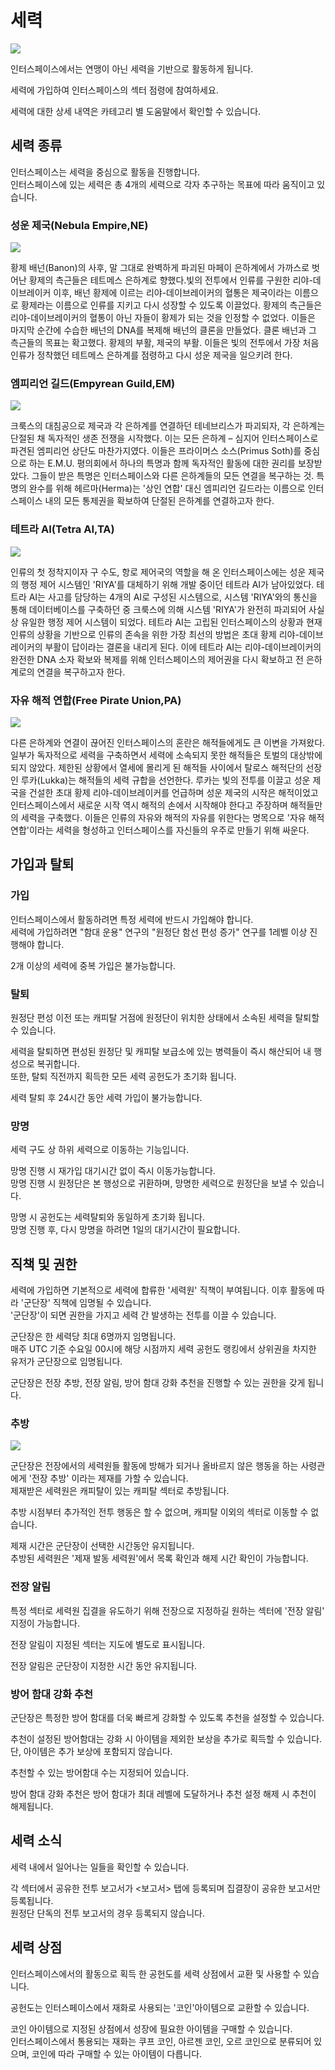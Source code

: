 # 세력
![](https://astrokings.s3.ap-northeast-2.amazonaws.com/html/img/help/1705_01.jpg)

인터스페이스에서는 연맹이 아닌 세력을 기반으로 활동하게 됩니다.

세력에 가입하여 인터스페이스의 섹터 점령에 참여하세요.

세력에 대한 상세 내역은 카테고리 별 도움말에서 확인할 수 있습니다.


## 세력 종류

인터스페이스는 세력을 중심으로 활동을 진행합니다.<br>
인터스페이스에 있는 세력은 총 4개의 세력으로 각자 추구하는 목표에 따라 움직이고 있습니다.

### 성운 제국(Nebula Empire,NE)
![](https://astrokings.s3.ap-northeast-2.amazonaws.com/html/img/help/1705_02.jpg)

황제 배넌(Banon)의 사후, 말 그대로 완벽하게 파괴된 마페이 은하계에서 가까스로 벗어난 황제의 측근들은 테트메스 은하계로 향했다.빛의 전투에서 인류를 구원한 리야-데이브레이커 이후, 배넌 황제에 이르는 리야-데이브레이커의 혈통은 제국이라는 이름으로 황제라는 이름으로 인류를 지키고 다시 성장할 수 있도록 이끌었다. 황제의 측근들은 리야-데이브레이커의 혈통이 아닌 자들이 황제가 되는 것을 인정할 수 없었다. 이들은 마지막 순간에 수습한 배넌의 DNA를 복제해 배넌의 클론을 만들었다. 클론 배넌과 그 측근들의 목표는 확고했다. 황제의 부활, 제국의 부활. 이들은 빛의 전투에서 가장 처음 인류가 정착했던 테트메스 은하계를 점령하고 다시 성운 제국을 일으키려 한다.


### 엠피리언 길드(Empyrean Guild,EM)
![](https://astrokings.s3.ap-northeast-2.amazonaws.com/html/img/help/1705_03.jpg)

크룩스의 대침공으로 제국과 각 은하계를 연결하던 테네브리스가 파괴되자, 각 은하계는 단절된 채 독자적인 생존 전쟁을 시작했다. 이는 모든 은하계 – 심지어 인터스페이스로 파견된 엠피리언 상단도 마찬가지였다. 이들은 프라이머스 소스(Primus Soth)를 중심으로 하는 E.M.U. 평의회에서 하나의 특명과 함께 독자적인 활동에 대한 권리를 보장받았다. 그들이 받은 특명은 인터스페이스와 다른 은하계들의 모든 연결을 복구하는 것. 특명의 완수를 위해 헤르마(Herma)는 '상인 연합' 대신 엠피리언 길드라는 이름으로 인터스페이스 내의 모든 통제권을 확보하여 단절된 은하계를 연결하고자 한다.


### 테트라 AI(Tetra AI,TA)
![](https://astrokings.s3.ap-northeast-2.amazonaws.com/html/img/help/1705_04.jpg)

인류의 첫 정착지이자 구 수도, 항로 제어국의 역할을 해 온 인터스페이스에는 성운 제국의 행정 제어 시스템인 'RIYA'를 대체하기 위해 개발 중이던 테트라 AI가 남아있었다. 테트라 AI는 사고를 담당하는 4개의 AI로 구성된 시스템으로, 시스템 'RIYA'와의 통신을 통해 데이터베이스를 구축하던 중 크룩스에 의해 시스템 'RIYA'가 완전히 파괴되어 사실상 유일한 행정 제어 시스템이 되었다. 테트라 AI는 고립된 인터스페이스의 상황과 현재 인류의 상황을 기반으로 인류의 존속을 위한 가장 최선의 방법은 초대 황제 리야-데이브레이커의 부활이 답이라는 결론을 내리게 된다. 이에 테트라 AI는 리야-데이브레이커의 완전한 DNA 소자 확보와 복제를 위해 인터스페이스의 제어권을 다시 확보하고 전 은하계로의 연결을 복구하고자 한다.


### 자유 해적 연합(Free Pirate Union,PA)
![](https://astrokings.s3.ap-northeast-2.amazonaws.com/html/img/help/1705_05.jpg)

다른 은하계와 연결이 끊어진 인터스페이스의 혼란은 해적들에게도 큰 이변을 가져왔다. 일부가 독자적으로 세력을 구축하면서 세력에 소속되지 못한 해적들은 토벌의 대상밖에 되지 않았다. 제한된 상황에서 열세에 몰리게 된 해적들 사이에서 탈로스 해적단의 선장인 루카(Lukka)는 해적들의 세력 규합을 선언한다. 루카는 빛의 전투를 이끌고 성운 제국을 건설한 초대 황제 리야-데이브레이커를 언급하며 성운 제국의 시작은 해적이었고 인터스페이스에서 새로운 시작 역시 해적의 손에서 시작해야 한다고 주장하며 해적들만의 세력을 구축했다. 이들은 인류의 자유와 해적의 자유를 위한다는 명목으로 '자유 해적 연합'이라는 세력을 형성하고 인터스페이스를 자신들의 우주로 만들기 위해 싸운다.


## 가입과 탈퇴

### 가입

인터스페이스에서 활동하려면 특정 세력에 반드시 가입해야 합니다.<br>
세력에 가입하려면 "함대 운용" 연구의 "원정단 함선 편성 증가" 연구를 1레벨 이상 진행해야 합니다.

2개 이상의 세력에 중복 가입은 불가능합니다.

### 탈퇴

원정단 편성 이전 또는 캐피탈 거점에 원정단이 위치한 상태에서 소속된 세력을 탈퇴할 수 있습니다.

세력을 탈퇴하면 편성된 원정단 및 캐피탈 보급소에 있는 병력들이 즉시 해산되어 내 행성으로 복귀합니다.<br>
또한, 탈퇴 직전까지 획득한 모든 세력 공헌도가 초기화 됩니다.

세력 탈퇴 후 24시간 동안 세력 가입이 불가능합니다.

### 망명

세력 구도 상 하위 세력으로 이동하는 기능입니다.

망명 진행 시 재가입 대기시간 없이 즉시 이동가능합니다.<br>
망명 진행 시 원정단은 본 행성으로 귀환하며, 망명한 세력으로 원정단을 보낼 수 있습니다.

망명 시 공헌도는 세력탈퇴와 동일하게 초기화 됩니다.<br>
망명 진행 후, 다시 망명을 하려면 1일의 대기시간이 필요합니다.


## 직책 및 권한

세력에 가입하면 기본적으로 세력에 합류한 '세력원' 직책이 부여됩니다. 이후 활동에 따라 '군단장' 직책에 임명될 수 있습니다.<br>
'군단장'이 되면 권한을 가지고 세력 간 발생하는 전투를 이끌 수 있습니다.

군단장은 한 세력당 최대 6명까지 임명됩니다.<br>
매주 UTC 기준 수요일 00시에 해당 시점까지 세력 공헌도 랭킹에서 상위권을 차지한 유저가 군단장으로 임명됩니다.

군단장은 전장 추방, 전장 알림, 방어 함대 강화 추천을 진행할 수 있는 권한을 갖게 됩니다.

### 추방
![](https://astrokings.s3.ap-northeast-2.amazonaws.com/html/img/help/1705_06.jpg)

군단장은 전장에서의 세력원들 활동에 방해가 되거나 올바르지 않은 행동을 하는 사령관에게 '전장 추방' 이라는 제재를 가할 수 있습니다.<br>
제재받은 세력원은 캐피탈이 있는 캐피탈 섹터로 추방됩니다.

추방 시점부터 추가적인 전투 행동은 할 수 없으며, 캐피탈 이외의 섹터로 이동할 수 없습니다.

제재 시간은 군단장이 선택한 시간동안 유지됩니다.<br>
추방된 세력원은 '제재 발동 세력원'에서 목록 확인과 해제 시간 확인이 가능합니다.

### 전장 알림

특정 섹터로 세력원 집결을 유도하기 위해 전장으로 지정하길 원하는 섹터에 '전장 알림' 지정이 가능합니다.

전장 알림이 지정된 섹터는 지도에 별도로 표시됩니다.

전장 알림은 군단장이 지정한 시간 동안 유지됩니다.

### 방어 함대 강화 추천

군단장은 특정한 방어 함대를 더욱 빠르게 강화할 수 있도록 추천을 설정할 수 있습니다.

추천이 설정된 방어함대는 강화 시 아이템을 제외한 보상을 추가로 획득할 수 있습니다.<br>
단, 아이템은 추가 보상에 포함되지 않습니다.

추천할 수 있는 방어함대 수는 지정되어 있습니다.

방어 함대 강화 추천은 방어 함대가 최대 레벨에 도달하거나 추천 설정 해제 시 추천이 해제됩니다.


## 세력 소식

세력 내에서 일어나는 일들을 확인할 수 있습니다.

각 섹터에서 공유한 전투 보고서가 <보고서> 탭에 등록되며 집결장이 공유한 보고서만 등록됩니다.<br>
원정단 단독의 전투 보고서의 경우 등록되지 않습니다.


## 세력 상점

인터스페이스에서의 활동으로 획득 한 공헌도를 세력 상점에서 교환 및 사용할 수 있습니다.

공헌도는 인터스페이스에서 재화로 사용되는 '코인'아이템으로 교환할 수 있습니다.

코인 아이템으로 지정된 상점에서 성장에 필요한 아이템을 구매할 수 있습니다.<br>
인터스페이스에서 통용되는 재화는 쿠프 코인, 아르젠 코인, 오르 코인으로 분류되어 있으며, 코인에 따라 구매할 수 있는 아이템이 다릅니다.